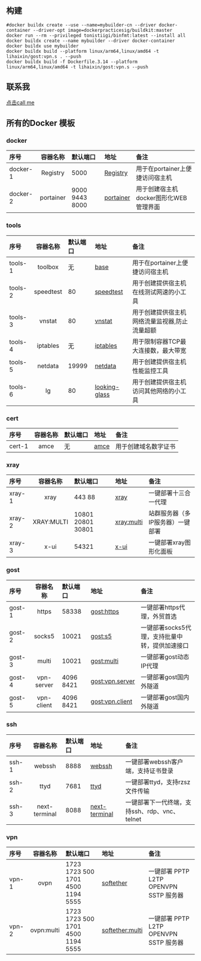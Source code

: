 ## 构建

```
#docker buildx create --use --name=mybuilder-cn --driver docker-container --driver-opt image=dockerpracticesig/buildkit:master
docker run --rm --privileged tonistiigi/binfmt:latest --install all
docker buildx create --name mybuilder --driver docker-container
docker buildx use mybuilder
docker buildx build --platform linux/arm64,linux/amd64 -t lihaixin/gost:vpn.s . --push
docker buildx build -f Dockerfile.3.14 --platform linux/arm64,linux/amd64 -t lihaixin/gost:vpn.s --push
```

## 联系我

[点击call me](./contactme.md)

## 所有的Docker 模板

### docker
|序号|容器名称|默认端口|地址|备注|
|:----|:----:|:----|:----|:----|
|docker-1|Registry|5000|[Registry](https://hub.docker.com/_/registry)|用于在portainer上便捷访问宿主机|
|docker-2|portainer|9000 9443 8000|[portainer](https://hub.docker.com/r/lihaixin/portainer)|用于创建宿主机docker图形化WEB管理界面|

### tools
|序号|容器名称|默认端口|地址|备注|
|:----|:----:|:----|:----|:----|
|tools-1|toolbox|无|[base](https://hub.docker.com/r/lihaixin/toolbox)|用于在portainer上便捷访问宿主机|
|tools-2|speedtest|80|[speedtest](https://hub.docker.com/r/lihaixin/speedtest)|用于创建提供宿主机在线测试网速的小工具|
|tools-3|vnstat|80|[vnstat](https://hub.docker.com/r/lihaixin/vnstat)|用于创建提供宿主机网络流量监视器,防止流量超额|
|tools-4|iptables|无|[iptables](https://hub.docker.com/r/lihaixin/iptables)|用于限制容器TCP最大连接数，最大带宽|
|tools-5|netdata|19999|[netdata](https://hub.docker.com/r/lihaixin/netdata)|用于创建提供宿主机性能监控工具|
|tools-6|lg|80|[looking-glass](https://hub.docker.com/r/lihaixin/looking-glass)|用于创建提供宿主机访问其他网络的小工具|

### cert 
|序号|容器名称|默认端口|地址|备注|
|:----|:----:|:----|:----|:----|
|cert-1|amce|无|[amce](https://hub.docker.com/r/lihaixin/amce)|用于创建域名数字证书|

### xray 
|序号|容器名称|默认端口|地址|备注|
|:----|:----:|:----|:----|:----|
| xray-1|xray|443 88|[xray](https://hub.docker.com/r/lihaixin/xray)|一键部署十三合一代理|
| xray-2|XRAY:MULTI|10801 20801 30801 |[xray:multi](https://hub.docker.com/r/lihaixin/xray/tags)|站群服务器（多IP服务器）一键部署|
| xray-3|x-ui|54321|[x-ui](https://hub.docker.com/r/lihaixin/x-ui)|一键部署xray图形化面板|

### gost
|序号|容器名称|默认端口|地址|备注|
|:----|:----:|:----|:----|:----|
| gost-1|https|58338|[gost:https](https://hub.docker.com/r/lihaixin/gost/tags)|一键部署https代理，外贸首选|
| gost-2|socks5|10021|[gost:s5](https://hub.docker.com/r/lihaixin/gost/tags)|一键部署socks5代理，支持批量中转，提供加速接口|
| gost-3|multi|10021|[gost:multi](https://hub.docker.com/r/lihaixin/gost/tags)|一键部署gost动态IP代理|
| gost-4|vpn-server|4096 8421|[gost:vpn.server](https://hub.docker.com/r/lihaixin/gost/tags)|一键部署gost国内外隧道|
| gost-5|vpn-client|4096 8421|[gost:vpn.client](https://hub.docker.com/r/lihaixin/gost/tags)|一键部署gost国内外隧道|

### ssh
|序号|容器名称|默认端口|地址|备注|
|:----|:----:|:----|:----|:----|
| ssh-1|webssh|8888|[webssh](https://hub.docker.com/r/lihaixin/webssh)|一键部署webssh客户端，支持证书登录|
| ssh-2|ttyd|7681|[ttyd](https://hub.docker.com/r/lihaixin/ttyd)|一键部署ttyd，支持rzsz文件传输|
| ssh-3|next-terminal|8088|[next-terminal](https://hub.docker.com/r/lihaixin/next-terminal)|一键部署下一代终端，支持ssh、rdp、vnc、telnet |

### vpn
|序号|容器名称|默认端口|地址|备注|
|:----|:----:|:----|:----|:----|
| vpn-1|ovpn|1723 1723 500 1701 4500 1194 5555 |[softether](https://hub.docker.com/r/lihaixin/softether)|一键部署 PPTP L2TP OPENVPN SSTP 服务器|
| vpn-2|ovpn:multi|1723 1723 500 1701 4500 1194 5555 |[softether:multi](https://hub.docker.com/r/lihaixin/softether/tags)|一键部署 PPTP L2TP OPENVPN SSTP 服务器|




